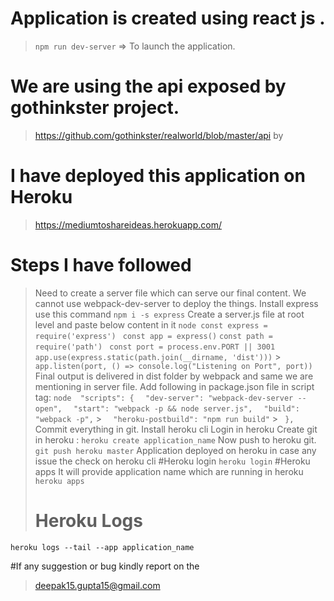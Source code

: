 # Application is created using react js .
> ```npm run dev-server```    =>  To launch the application.

# We are using the api exposed by gothinkster project.
> https://github.com/gothinkster/realworld/blob/master/api by

# I have deployed this application on Heroku
 > https://mediumtoshareideas.herokuapp.com/
# Steps I have followed 
>  Need to create a server file which can serve our final content.
>  We cannot use webpack-dev-server to deploy the things.
> Install express use this command
   > ```npm i -s express```
>  Create a server.js file at root level and paste below content in it
>   ```node const express = require('express')```
>        ```  const app = express() ```
 >           ```const path = require('path')```
  >         ``` const port = process.env.PORT || 3001```
   >        ``` app.use(express.static(path.join(__dirname, 'dist')))```
    >       ``` app.listen(port, () => console.log("Listening on Port", port)) ```
 > Final output is delivered in dist folder by webpack and same we are mentioning in server file.
 > Add following in package.json file in script tag: 
 >  ```node  "scripts": {```
  >        ```  "dev-server": "webpack-dev-server --open",```
   >       ```  "start": "webpack -p && node server.js",```
   >       ```  "build": "webpack -p",```
    >      ```  "heroku-postbuild": "npm run build"```
     >  ``` },```
> Commit everything in git.
> Install heroku cli
> Login in heroku
> Create git in heroku :  ```heroku create application_name```
> Now push to heroku git.
  ``` git push heroku master```
> Application deployed on heroku in case any issue the check on heroku cli
#Heroku login
 > ```heroku login```
#Heroku apps 
  >  It will provide application name which are running in heroku
   ```heroku apps```
>  # Heroku Logs 
  ```heroku logs --tail --app application_name```

#If any suggestion or bug kindly report on the 
> deepak15.gupta15@gmail.com

